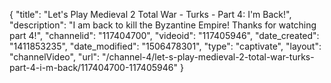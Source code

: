 {
    "title": "Let's Play Medieval 2 Total War - Turks - Part 4: I'm Back!",
    "description": "I am back to kill the Byzantine Empire!  Thanks for watching part 4!",
    "channelid": "117404700",
    "videoid": "117405946",
    "date_created": "1411853235",
    "date_modified": "1506478301",
    "type": "captivate",
    "layout": "channelVideo",
    "url": "\/channel-4\/let-s-play-medieval-2-total-war-turks-part-4-i-m-back\/117404700-117405946"
}